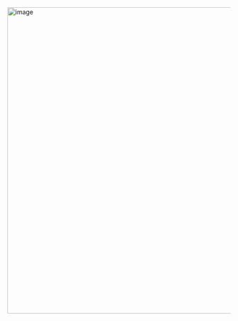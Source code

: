 <img width="1214" height="690" alt="image" src="https://github.com/user-attachments/assets/72788ba3-71c2-4333-84f1-d67e73a977d8" />
